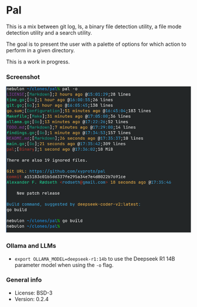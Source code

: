 # Pal

This is a mix between git log, ls, a binary file detection utility, a file mode detection utility and a search utility.

The goal is to present the user with a palette of options for which action to perform in a given directory.

This is a work in progress.

### Screenshot

![Screenshot](img/screenshot.png)

### Ollama and LLMs

* `export OLLAMA_MODEL=deepseek-r1:14b` to use the Deepseek R1 14B parameter model when using the `-o` flag.

### General info

* License: BSD-3
* Version: 0.2.4
